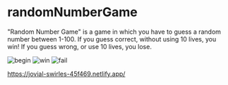 # randomNumberGame
"Random Number Game" is a game in which you have to guess a random number between 1-100. If you guess correct, without using 10 lives, you win! If you guess wrong, or use 10 lives, you lose. 

![begin](https://user-images.githubusercontent.com/91508647/143300078-bc56530b-eb32-40cb-a7cb-aec3602c1a1c.jpg)
![win](https://user-images.githubusercontent.com/91508647/143300081-0ee0118a-aeed-4789-ae55-a5c80b276693.jpg)
![fail](https://user-images.githubusercontent.com/91508647/143300087-e3abdb32-6b8d-4ff1-a160-e6afb2e1d384.jpg)


https://jovial-swirles-45f469.netlify.app/

